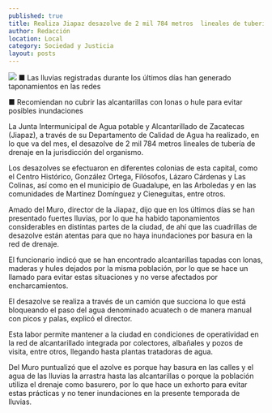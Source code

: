```yaml
---
published: true
title: Realiza Jiapaz desazolve de 2 mil 784 metros  lineales de tubería de drenaje en la ciudad
author: Redacción
location: Local
category: Sociedad y Justicia
layout: posts
---
```


![](http://i.imgur.com/hJEnW3jm.jpg)
■ Las lluvias registradas durante los últimos días han generado taponamientos en las redes

■ Recomiendan no cubrir las alcantarillas con lonas o hule para evitar posibles inundaciones

La Junta Intermunicipal de Agua potable y Alcantarillado de Zacatecas (Jiapaz), a través de su Departamento de Calidad de Agua ha realizado, en lo que va del mes, el desazolve de 2 mil 784 metros lineales de tubería de drenaje en la jurisdicción del organismo.

Los desazolves se efectuaron en diferentes colonias de esta capital, como el Centro Histórico, González Ortega, Filósofos, Lázaro Cárdenas y Las Colinas, así como en el municipio de Guadalupe, en las Arboledas y en las comunidades de Martínez Domínguez y Cieneguitas, entre otros.

Amado del Muro, director de la Jiapaz, dijo que en los últimos días se han presentado fuertes lluvias, por lo que ha habido taponamientos considerables en distintas partes de la ciudad, de ahí que las cuadrillas de desazolve están atentas para que no haya inundaciones por basura en la red de drenaje. 

El funcionario indicó que se han encontrado alcantarillas tapadas con lonas, maderas y hules dejados por la misma población, por lo que se hace un llamado para evitar estas situaciones y no verse afectados por encharcamientos.
 
 El desazolve se realiza a través de un camión que succiona lo que está bloqueando el paso del agua denominado acuatech o de manera manual con picos y palas, explicó el director.

Esta labor permite mantener a la ciudad en condiciones de operatividad en la red de alcantarillado integrada por colectores, albañales y pozos de visita, entre otros, llegando hasta plantas tratadoras de agua.

Del Muro puntualizó que el azolve es porque hay basura en las calles y el agua de las lluvias la arrastra hasta las alcantarillas o porque la población utiliza el drenaje como basurero, por lo que hace un exhorto para evitar estas prácticas y no tener inundaciones en la presente temporada de lluvias.
